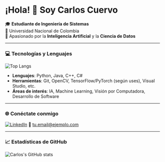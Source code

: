 # ¡Hola! 👋 Soy Carlos Cuervo

🎓 **Estudiante de Ingeniería de Sistemas**  
📍 Universidad Nacional de Colombia  
🧠 Apasionado por la **Inteligencia Artificial** y la **Ciencia de Datos**

---

### 💻 Tecnologías y Lenguajes

![Top Langs](https://github-readme-stats.vercel.app/api/top-langs/?username=carlonox&layout=donut&theme=dark)

- **Lenguajes**: Python, Java, C++, C#
- **Herramientas**: Git, OpenCV, TensorFlow/PyTorch (según uses), Visual Studio, etc.
- **Áreas de interés**: IA, Machine Learning, Visión por Computadora, Desarrollo de Software

---

### 🌐 Conéctate conmigo

[![LinkedIn](https://img.shields.io/badge/LinkedIn-0077B5?style=for-the-badge&logo=linkedin&logoColor=white)](https://www.linkedin.com/in/tu-perfil)
📧 [tu.email@ejemplo.com](mailto:tu.email@ejemplo.com)

---

### 📈 Estadísticas de GitHub

![Carlos's GitHub stats](https://github-readme-stats.vercel.app/api?username=carlonox&show_icons=true&theme=dark)
